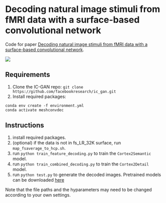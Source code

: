 # Decoding natural image stimuli from fMRI data with a surface-based convolutional network

Code for paper [Decoding natural image stimuli from fMRI data with a surface-based convolutional network](https://arxiv.org/abs/2212.02409).

![](/model.png)

## Requirements
1. Clone the IC-GAN repo: `git clone https://github.com/facebookresearch/ic_gan.git`
2. Install required packages: 
```shell
conda env create -f environment.yml 
conda activate meshconvdec
```

## Instructions
1. install required packages.
2. (optional) if the data is not in fs_LR_32K surface, run `map_fsaverage_to_hcp.sh`.
2. run `python train_feature_decoding.py` to train the `Cortex2Semantic` model.
3. run `python train_combined_decoding.py` to train the `Cortex2Detail` model.
4. run `python test.py` to generate the decoded images. Pretrained models can be downloaded [here](https://cornell.box.com/s/dpzt57eeg3424wd2b330dmttg86x7ffm)

Note that the file paths and the hyparameters may need to be changed according to your own settings.


